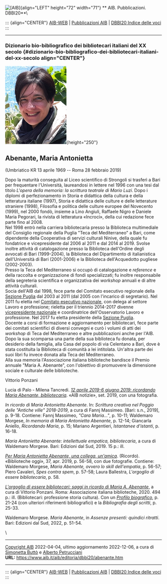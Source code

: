 ![\[AIB\]](/aib/wi/aibv72.gif){align="LEFT" height="72" width="71"}
** AIB. Pubblicazioni. DBBI20**\

::: {align="CENTER"}
[AIB-WEB](/) \| [Pubblicazioni AIB](/pubblicazioni/) \| [DBBI20 Indice
delle voci](dbbi20.htm)
:::

------------------------------------------------------------------------

### Dizionario bio-bibliografico dei bibliotecari italiani del XX secolo {#dizionario-bio-bibliografico-dei-bibliotecari-italiani-del-xx-secolo align="CENTER"}

![\[Ritratto\]](abenante.jpg){height="250"}

## Abenante, Maria Antonietta

(Umbriatico KR 13 aprile 1969 -- Roma 28 febbraio 2019)

Dopo la maturità conseguita al Liceo scientifico di Strongoli si
trasferì a Bari per frequentare l\'Università, laureandosi in lettere
nel 1996 con una tesi dal titolo *L\'opera della memoria: la scrittura
teatrale di Mario Luzi*. Dopo i diplomi di perfezionamento in Storia e
didattica della cultura e della letteratura italiane (1997), Storia e
didattica delle culture e delle letterature straniere (1998), Filosofia
e politica delle culture europee del Novecento (1999), nel 2000 fondò,
insieme a Lino Angiuli, Raffaele Nigro e Daniele Maria Pegorari, la
rivista di letteratura «Incroci», della cui redazione fece parte fino al
2008.\
Nel 1998 entrò nella carriera bibliotecaria presso la Biblioteca
multimediale del Consiglio regionale della Puglia \"Teca del
Mediterraneo\" a Bari, come dipendente della Cooperativa di servizi
culturali Ninive, della quale fu fondatrice e vicepresidente dal 2006 al
2011 e dal 2014 al 2019. Svolse inoltre attività di catalogazione presso
la Biblioteca dell\'Ordine degli avvocati di Bari (1999-2004), la
Biblioteca del Dipartimento di italianistica dell\'Università di Bari
(2001-2006) e la Biblioteca dell\'Acquedotto pugliese (2002-2003).\
Presso la Teca del Mediterraneo si occupò di catalogazione e *reference*
e della raccolta e organizzazione di fondi specializzati; fu inoltre
responsabile della segreteria scientifica e organizzativa dei *workshop*
annuali e di altre attività culturali.\
Socia dell\'AIB dal 1998, fece parte del Comitato esecutivo regionale
della [Sezione Puglia](/aib/stor/sezioni/pug.htm) dal 2003 al 2011 (dal
2005 con l\'incarico di segretario). Nel 2011 fu eletta nel [Comitato
esecutivo
nazionale](/struttura/storia-organi-e-cariche-sociali/aib-2011-2014/),
con delega al settore Lavoro e professione; rieletta per il triennio
2014-2017 divenne [vicepresidente
nazionale](/struttura/storia-organi-e-cariche-sociali/aib-2014-2017/) e
coordinatrice dell\'Osservatorio Lavoro e professione. Nel 2017 fu
eletta presidente della [Sezione Puglia](/aib/stor/sezioni/pug.htm).\
Docente a corsi di formazione e aggiornamento per bibliotecari, fece
parte dei comitati scientifici di diversi convegni e curò i volumi di
atti dei *workshop* di Teca del Mediterraneo e altre pubblicazioni anche
per l\'AIB.\
Dopo la sua scomparsa una parte della sua biblioteca fu donata, per
desiderio della famiglia, alla Casa del popolo di via Celentano a Bari,
dove è stata costituita la Biblioteca di comunità a lei intitolata.
Un\'altra parte dei suoi libri fu invece donata alla Teca del
Mediterraneo.\
Alla sua memoria l\'Associazione italiana biblioteche bandisce il Premio
annuale \"Maria A. Abenante\", con l\'obiettivo di promuovere la
dimensione sociale e culturale delle biblioteche.

Vittorio Ponzani

Lucia di Palo - Milena Tancredi. *[12 aprile 2019-6 giugno 2019:
ricordando Maria Abenante,
bibliotecaria](http://aibnotizie.aib.it/12-aprile-2019-6-giugno-2019-ricordando-maria-abenante-bibliotecaria/)*.
«AIB notizie», set. 2019, con una fotografia.

*In ricordo di Maria Antonietta Abenante*. In: *Scrittura creativa nel
Poggio delle \"Antiche ville\" 2018-2019*, a cura di Fannj Massimeo.
\[Bari: s.n., 2019\], p. 9-18. Contiene: Fannj Massimeo, *\"Cara
Maria\...\"*, p. 10-11; Waldemaro Morgese, *In memoria di Maria
Antonietta Abenante*, p. 12-14; Giancarla Aniello, *Ricordando Maria*,
p. 15; Mariano Argentieri, *Istantanee d\'istanti*, p. 16-18.

*Maria Antonietta Abenante: intellettuale empatica, bibliotecaria*, a
cura di Waldemaro Morgese. Bari: Edizioni dal Sud, 2019. 15 p.: ill.

*[Per Maria Antonietta Abenante, una collega,
un\'amica](http://www.bibliotecheoggi.it/rivista/article/view/942/990)*.
(Ricordo). «Biblioteche oggi», 37, apr. 2019, p. 56-58, con due
fotografie. Contiene: Waldemaro Morgese, *Maria Abenante, ovvero lo
skill dell\'empatia*, p. 56-57; Piero Cavaleri, *Spes contra spem*, p.
57-58; Laura Ballestra, *L\'orgoglio di essere bibliotecaria*, p. 58.

*[L\'orgoglio di essere bibliotecari: saggi in ricordo di Maria A.
Abenante](/negozio-aib/bibliotecari-professione-storia-cultura/lorgoglio-di-essere-bibliotecari/)*,
a cura di Vittorio Ponzani. Roma: Associazione italiana biblioteche,
2020. 494 p.: ill. (Bibliotecari: professione storia cultura). Con un
*[Profilo
biografico](https://www.aib.it/wp-content/uploads/2020/12/Estratto-con-indice-e-introduzione.pdf)*,
p. 21-24 (con ulteriori riferimenti bibliografici) e la *Bibliografia
degli scritti*, p. 25-33.

Waldemaro Morgese. *Maria Abenante*, in *Assenze presenti: quindici
ritratti*. Bari: Edizioni dal Sud, 2022, p. 51-54.

\

------------------------------------------------------------------------

[Copyright AIB](/su-questo-sito/dichiarazione-di-copyright-aib-web/)
2022-04-04, ultimo aggiornamento 2022-12-06, a cura di [Simonetta
Buttò](/aib/redazione3.htm) e [Alberto
Petrucciani](/su-questo-sito/redazione-aib-web/)\
**URL:** https://www.aib.it/aib/editoria/dbbi20/abenante.htm

------------------------------------------------------------------------

::: {align="CENTER"}
[AIB-WEB](/) \| [Pubblicazioni AIB](/pubblicazioni/) \| [DBBI20 Indice
delle voci](dbbi20.htm)
:::
